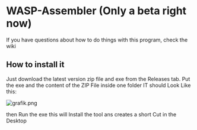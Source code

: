 # WASP-Assembler (Only a beta right now)
If you have questions about how to do things with this program, check the wiki

## How to install it
Just download the latest version zip file and exe from the Releases tab.
Put the exe and the content of the ZIP File inside one folder IT should Look Like this:

![grafik.png](https://github.com/user-attachments/assets/d56021a9-f182-402f-9fb2-597224b23aed)

then Run the exe this will Install the tool ans creates a short Cut in the Desktop